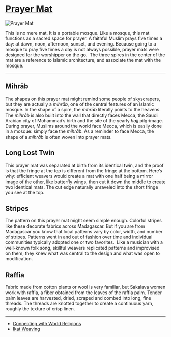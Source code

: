 # [Prayer Mat](http://artsmia.github.io/griot/#/o/45269)
![Prayer Mat](http://api.artsmia.org/images/45269/medium.jpg)

This is no mere mat. It is a portable mosque. Like a mosque, this mat functions as a sacred space for prayer. A faithful Muslim prays five times a day: at dawn, noon, afternoon, sunset, and evening. Because going to a mosque to pray five times a day is not always possible, prayer mats were designed for the worshipper on the go.  The three spires in the center of the mat are a reference to Islamic architecture, and associate the mat with the mosque.

---

## Mihrāb

The shapes on this prayer mat might remind some people of skyscrapers, but they are actually a *mihrāb*, one of the central features of an Islamic mosque. In the shape of a spire, the *mihrāb* literally points to the heavens. The *mihrāb* is also built into the wall that directly faces Mecca, the Saudi Arabian city of Mohammad’s birth and the site of the yearly *hajj* pilgrimage. During prayer, Muslims around the world face Mecca, which is easily done in a mosque: simply face the *mihrāb*. As a reminder to face Mecca, the shape of a *mihrāb* is often woven into prayer mats.

## Long Lost Twin

This prayer mat was separated at birth from its identical twin, and the proof is that the fringe at the top is different from the fringe at the bottom. Here’s why: efficient weavers would create a mat with one half being a mirror image of the other, like butterfly wings, then cut it down the middle to create two identical mats. The cut edge naturally unraveled into the short fringe you see at the top.

## Stripes

The pattern on this prayer mat might seem simple enough. Colorful stripes like these decorate fabrics across Madagascar. But if you are from Madagascar you know that local patterns vary by color, width, and number of stripes. Patterns went in and out of fashion over time and individual communities typically adopted one or two favorites.  Like a musician with a well-known folk song, skillful weavers replicated patterns and improvised on them; they knew what was central to the design and what was open to modification.

## Raffia

Fabric made from cotton plants or wool is very familiar, but Sakalava women work with raffia, a fiber obtained from the leaves of the raffia palm. Tender palm leaves are harvested, dried, scraped and combed into long, fine threads. The threads are knotted together to create a continuous yarn, roughly the texture of crisp linen.

---

* [Connecting with World Religions](../stories/connecting-with-world-religions.md)
* [Ikat Weaving](../stories/ikat-weaving.md)
